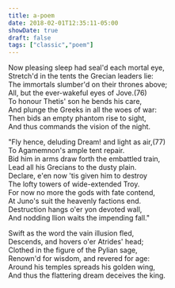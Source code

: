 ```yaml
---
title: a-poem
date: 2018-02-01T12:35:11-05:00
showDate: true
draft: false
tags: ["classic","poem"]
---
```


Now pleasing sleep had seal'd each mortal eye,  
Stretch'd in the tents the Grecian leaders lie:  
The immortals slumber'd on their thrones above;  
All, but the ever-wakeful eyes of Jove.(76)  
To honour Thetis' son he bends his care,  
And plunge the Greeks in all the woes of war:  
Then bids an empty phantom rise to sight,  
And thus commands the vision of the night.  


"Fly hence, deluding Dream! and light as air,(77)  
To Agamemnon's ample tent repair.  
Bid him in arms draw forth the embattled train,  
Lead all his Grecians to the dusty plain.  
Declare, e'en now 'tis given him to destroy  
The lofty towers of wide-extended Troy.  
For now no more the gods with fate contend,  
At Juno's suit the heavenly factions end.  
Destruction hangs o'er yon devoted wall,  
And nodding Ilion waits the impending fall."  


Swift as the word the vain illusion fled,  
Descends, and hovers o'er Atrides' head;  
Clothed in the figure of the Pylian sage,  
Renown'd for wisdom, and revered for age:  
Around his temples spreads his golden wing,  
And thus the flattering dream deceives the king.  
